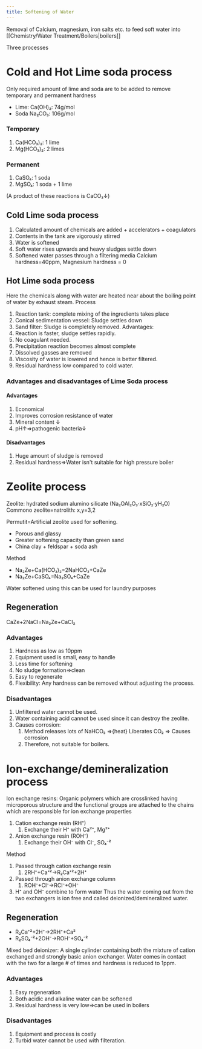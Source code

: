 ```yaml
---
title: Softening of Water
---
```

Removal of Calcium, magnesium, iron salts etc. to feed soft water into [[Chemistry/Water Treatment/Boilers|boilers]]

Three processes
# Cold and Hot Lime soda process
Only required amount of lime and soda are to be added to remove temporary and permanent hardness
* Lime: Ca(OH)₂: 74g/mol
* Soda Na₂CO₃: 106g/mol

### Temporary
1. Ca(HCO₃)₂: 1 lime
2. Mg(HCO₃)₂: 2 limes

### Permanent
1. CaSO₄: 1 soda
2. MgSO₄: 1 soda + 1 lime

(A product of these reactions is CaCO₃↓)
## Cold Lime soda process
1. Calculated amount of chemicals are added + accelerators + coagulators
2. Contents in the tank are vigorously stirred
3. Water is softened
4. Soft water rises upwards and heavy sludges settle down
5. Softened water passes through a filtering media
Calcium hardness=40ppm, Magnesium hardness = 0

## Hot Lime soda process
Here the chemicals along with water are heated near about the boiling point of water by exhaust steam.
Process
1. Reaction tank: complete mixing of the ingredients takes place
2. Conical sedimentation vessel: Sludge settles down
3. Sand filter: Sludge is completely removed.
Advantages:
1. Reaction is faster, sludge settles rapidly.
2. No coagulant needed.
3. Precipitation reaction becomes almost complete
4. Dissolved gasses are removed
5. Viscosity of water is lowered and hence is better filtered.
6. Residual hardness low compared to cold water.
### Advantages and disadvantages of Lime Soda process

#### Advantages
1. Economical
2. Improves corrosion resistance of water
3. Mineral content ↓
4. pH↑⇒pathogenic bacteria↓

#### Disadvantages
1. Huge amount of sludge is removed
2. Residual hardness⇒Water isn't suitable for high pressure boiler

# Zeolite process
Zeolite: hydrated sodium alumino silicate (Na₂OAl₂O₃⋅xSiO₂⋅yH₂O)
Commono zeolite=natrolith: x,y=3,2

Permutit=Artificial zeolite used for softening.
* Porous and glassy
* Greater softening capacity than green sand
* China clay + feldspar + soda ash

Method
* Na₂Ze+Ca(HCO₃)₂=2NaHCO₃+CaZe
* Na₂Ze+CaSO₄=Na₂SO₄+CaZe

Water softened using this can be used for laundry purposes

## Regeneration
CaZe+2NaCl=Na₂Ze+CaCl₂

### Advantages
1. Hardness as low as 10ppm
2. Equipment used is small, easy to handle
3. Less time for softening
4. No sludge formation⇒clean
5. Easy to regenerate
6. Flexibility: Any hardness can be removed without adjusting the process.
### Disadvantages
1. Unfiltered water cannot be used.
2. Water containing acid cannot be used since it can destroy the zeolite.
3. Causes corrosion:
	1. Method releases lots of NaHCO₃ ⇒{heat} Liberates CO₂ ⇒ Causes corrosion
	2. Therefore, not suitable for boilers.

# Ion-exchange/demineralization process

Ion exchange resins: Organic polymers which are crosslinked having microporous structure and the functional groups are attached to the chains which are responsible for ion exchange properties
1. Cation exchange resin (RH⁺)
	1. Exchange their H⁺ with Ca²⁺, Mg²⁺
2. Anion exchange resin (ROH⁻)
	1. Exchange their OH⁻ with Cl⁻, SO₄⁻²

Method
1. Passed through cation exchange resin
	1. 2RH⁺+Ca⁺²→R₂Ca⁺²+2H⁺
2. Passed through anion exchange column
	1. ROH⁻+Cl⁻→RCl⁻+OH⁻
2. H⁺ and OH⁻ combine to form water
Thus the water coming out from the two exchangers is ion free and called deionized/demineralized water.

## Regeneration
* R₂Ca⁺²+2H⁺→2RH⁺+Ca²
* R₂SO₄⁻²+2OH⁻→ROH⁻+SO₄⁻²

Mixed bed deionizer: A single cylinder containing both the mixture of cation exchanged and strongly basic anion exchanger. Water comes in contact with the two for a large # of times and hardness is reduced to 1ppm.

### Advantages
1. Easy regeneration
2. Both acidic and alkaline water can be softened
3. Residual hardness is very low⇒can be used in boilers

### Disadvantages
1. Equipment and process is costly
2. Turbid water cannot be used with filteration.